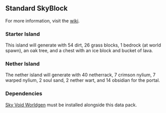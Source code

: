 ## Standard SkyBlock
For more information, visit the [wiki](https://github.com/BluePsychoRanger/SkyBlock_Collection/wiki).
### Starter Island
This island will generate with 54 dirt, 26 grass blocks, 1 bedrock (at world spawn), an oak tree, and a chest with an ice block and bucket of lava. 

### Nether Island
The nether island will generate with 40 netherrack, 7 crimson nylium, 7 warped nylium, 2 soul sand, 2 nether wart, and 14 obsidian for the portal.

### Dependencies
[Sky Void Worldgen](https://github.com/BluePsychoRanger/SkyBlock_Collection/blob/main/src/worldgen) must be installed alongside this data pack. 
